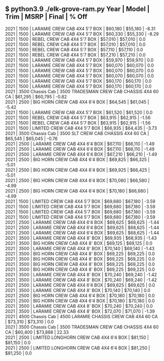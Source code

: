 $ python3.9 ./elk-grove-ram.py 
Year | Model            | Trim                                       | MSRP     | Final    | % Off   
----------------------------------------------------------------------------------------------------
2021 | 1500             | LARAMIE CREW CAB 4X4 5'7 BOX               | $60,180  | $55,180  | -8.31   
2021 | 1500             | LARAMIE CREW CAB 4X4 5'7 BOX               | $60,330  | $55,330  | -8.29   
2021 | 1500             | REBEL CREW CAB 4X4 5'7 BOX                 | $57,010  | $57,010  | 0.0     
2021 | 1500             | REBEL CREW CAB 4X4 5'7 BOX                 | $57,010  | $57,010  | 0.0     
2021 | 1500             | REBEL CREW CAB 4X4 5'7 BOX                 | $57,110  | $57,110  | 0.0     
2021 | 1500             | REBEL CREW CAB 4X4 5'7 BOX                 | $57,210  | $57,210  | 0.0     
2021 | 1500             | LARAMIE CREW CAB 4X4 5'7 BOX               | $59,970  | $59,970  | 0.0     
2021 | 1500             | LARAMIE CREW CAB 4X4 5'7 BOX               | $60,070  | $60,070  | 0.0     
2021 | 1500             | LARAMIE CREW CAB 4X4 5'7 BOX               | $60,070  | $60,070  | 0.0     
2021 | 1500             | LARAMIE CREW CAB 4X4 5'7 BOX               | $60,070  | $60,070  | 0.0     
2021 | 1500             | LARAMIE CREW CAB 4X4 5'7 BOX               | $60,170  | $60,170  | 0.0     
2021 | 1500             | LARAMIE CREW CAB 4X4 5'7 BOX               | $60,170  | $60,170  | 0.0     
2021 | 3500 Chassis Cab | 3500 TRADESMAN CREW CAB CHASSIS 4X4 60 CA  | $61,295  | $60,795  | -0.82   
2021 | 2500             | BIG HORN CREW CAB 4X4 6'4 BOX              | $64,545  | $61,045  | -5.42   
2021 | 1500             | LARAMIE CREW CAB 4X4 5'7 BOX               | $61,520  | $61,520  | 0.0     
2021 | 1500             | REBEL CREW CAB 4X4 5'7 BOX                 | $63,915  | $62,915  | -1.56   
2021 | 1500             | REBEL CREW CAB 4X4 5'7 BOX                 | $63,915  | $62,915  | -1.56   
2021 | 1500             | LIMITED CREW CAB 4X4 5'7 BOX               | $66,935  | $64,435  | -3.73   
2021 | 3500 Chassis Cab | 3500 SLT CREW CAB CHASSIS 4X4 60 CA        | $65,545  | $65,045  | -0.76   
2021 | 2500             | LARAMIE CREW CAB 4X4 6'4 BOX               | $67,110  | $66,110  | -1.49   
2021 | 2500             | LARAMIE CREW CAB 4X4 6'4 BOX               | $67,110  | $66,110  | -1.49   
2021 | 2500             | LARAMIE CREW CAB 4X4 6'4 BOX               | $67,210  | $66,210  | -1.49   
2021 | 2500             | BIG HORN CREW CAB 4X4 6'4 BOX              | $69,825  | $66,325  | -5.01   
2021 | 2500             | BIG HORN CREW CAB 4X4 6'4 BOX              | $69,925  | $66,425  | -5.01   
2021 | 2500             | BIG HORN CREW CAB 4X4 6'4 BOX              | $70,080  | $66,580  | -4.99   
2021 | 2500             | BIG HORN CREW CAB 4X4 6'4 BOX              | $70,180  | $66,680  | -4.99   
2021 | 1500             | LIMITED CREW CAB 4X4 5'7 BOX               | $69,680  | $67,180  | -3.59   
2021 | 1500             | LIMITED CREW CAB 4X4 5'7 BOX               | $69,680  | $67,180  | -3.59   
2021 | 1500             | LIMITED CREW CAB 4X4 5'7 BOX               | $69,680  | $67,180  | -3.59   
2021 | 1500             | LIMITED CREW CAB 4X4 5'7 BOX               | $69,680  | $67,180  | -3.59   
2021 | 2500             | LARAMIE CREW CAB 4X4 6'4 BOX               | $69,625  | $68,625  | -1.44   
2021 | 2500             | LARAMIE CREW CAB 4X4 6'4 BOX               | $69,625  | $68,625  | -1.44   
2021 | 2500             | LARAMIE CREW CAB 4X4 6'4 BOX               | $69,625  | $68,625  | -1.44   
2021 | 3500             | LARAMIE CREW CAB 4X4 8' BOX                | $69,935  | $68,935  | -1.43   
2021 | 3500             | BIG HORN CREW CAB 4X4 8' BOX               | $69,125  | $69,125  | 0.0     
2021 | 3500             | LARAMIE CREW CAB 4X4 8' BOX                | $70,140  | $69,140  | -1.43   
2021 | 3500             | BIG HORN CREW CAB 4X4 8' BOX               | $69,225  | $69,225  | 0.0     
2021 | 3500             | BIG HORN CREW CAB 4X4 8' BOX               | $69,225  | $69,225  | 0.0     
2021 | 3500             | BIG HORN CREW CAB 4X4 8' BOX               | $69,225  | $69,225  | 0.0     
2021 | 3500             | BIG HORN CREW CAB 4X4 8' BOX               | $69,225  | $69,225  | 0.0     
2021 | 3500             | LARAMIE CREW CAB 4X4 8' BOX                | $70,240  | $69,240  | -1.42   
2021 | 3500             | LARAMIE CREW CAB 4X4 8' BOX                | $70,240  | $69,240  | -1.42   
2021 | 2500             | LARAMIE CREW CAB 4X4 6'4 BOX               | $69,625  | $69,625  | 0.0     
2021 | 3500             | LARAMIE CREW CAB 4X4 8' BOX                | $70,140  | $70,140  | 0.0     
2021 | 2500             | BIG HORN CREW CAB 4X4 6'4 BOX              | $70,180  | $70,180  | 0.0     
2021 | 2500             | BIG HORN CREW CAB 4X4 6'4 BOX              | $70,180  | $70,180  | 0.0     
2021 | 3500             | LARAMIE CREW CAB 4X4 8' BOX                | $70,240  | $70,240  | 0.0     
2021 | 3500             | LARAMIE CREW CAB 4X4 8' BOX                | $72,070  | $71,070  | -1.39   
2021 | 4500 Chassis Cab | 4500 LARAMIE CHASSIS CREW CAB 4X4 60 CA    | $73,310  | $73,310  | 0.0     
2021 | 3500 Chassis Cab | 3500 TRADESMAN CREW CAB CHASSIS 4X4 60 CA  | $60,400  | $73,888  | 22.33   
2021 | 2500             | LIMITED LONGHORN CREW CAB 4X4 6'4 BOX      | $81,150  | $81,150  | 0.0     
2021 | 2500             | LIMITED LONGHORN CREW CAB 4X4 6'4 BOX      | $81,250  | $81,250  | 0.0     
